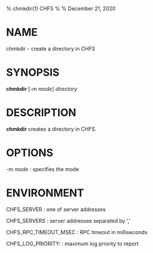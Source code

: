 % chmkdir(1) CHFS
%
% December 21, 2020

# NAME
chmkdir - create a directory in CHFS

# SYNOPSIS
**chmkdir** [-m _mode_] _directory_

# DESCRIPTION
**chmkdir** creates a directory in CHFS.

# OPTIONS
-m _mode_
: specifies the mode

# ENVIRONMENT
CHFS_SERVER
: one of server addresses

CHFS_SERVERS
: server addresses separated by ','

CHFS_RPC_TIMEOUT_MSEC
: RPC timeout in milliseconds

CHFS_LOG_PRIORITY:
: maximum log priority to report

